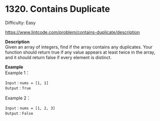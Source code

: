 # 1320. Contains Duplicate

Difficulty: Easy

https://www.lintcode.com/problem/contains-duplicate/description

**Description**  
Given an array of integers, find if the array contains any duplicates. Your function should return true if any value appears at least twice in the array, and it should return false if every element is distinct.

**Example**  
Example 1：
```
Input：nums = [1, 1]
Output：True
```
Example 2：
```
Input：nums = [1, 2, 3]
Output：False
```
